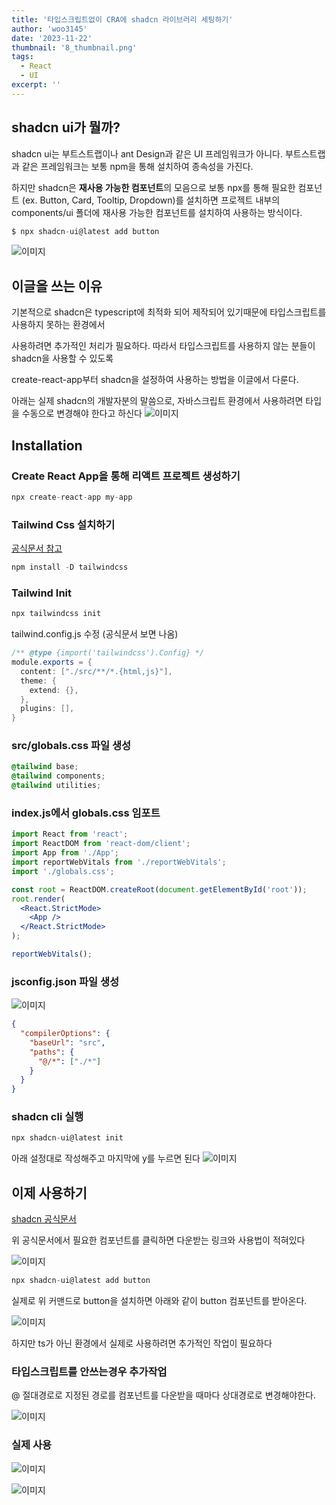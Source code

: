```yaml
---
title: '타입스크립트없이 CRA에 shadcn 라이브러리 세팅하기'
author: 'woo3145'
date: '2023-11-22'
thumbnail: '8_thumbnail.png'
tags:
  - React
  - UI
excerpt: ''
---
```


## shadcn ui가 뭘까?

shadcn ui는 부트스트랩이나 ant Design과 같은 UI 프레임워크가 아니다.
부트스트랩과 같은 프레임워크는 보통 npm을 통해 설치하여 종속성을 가진다.

하지만 shadcn은 **재사용 가능한 컴포넌트**의 모음으로 보통 npx를 통해
필요한 컴포넌트 (ex. Button, Card, Tooltip, Dropdown)를 설치하면
프로젝트 내부의 components/ui 폴더에 재사용 가능한 컴포넌트를 설치하여 사용하는 방식이다.

```cs
$ npx shadcn-ui@latest add button
```

![이미지](/images/8/1.png)

## 이글을 쓰는 이유

기본적으로 shadcn은 typescript에 최적화 되어 제작되어 있기때문에 타입스크립트를 사용하지 못하는 환경에서

사용하려면 추가적인 처리가 필요하다. 따라서 타입스크립트를 사용하지 않는 분들이 shadcn을 사용할 수 있도록

create-react-app부터 shadcn을 설정하여 사용하는 방법을 이글에서 다룬다.

아래는 실제 shadcn의 개발자분의 말씀으로, 자바스크립트 환경에서 사용하려면 타입을 수동으로 변경해야 한다고 하신다
![이미지](/images/8/2.png)

## Installation

### Create React App을 통해 리액트 프로젝트 생성하기

```cs
npx create-react-app my-app
```

### Tailwind Css 설치하기

[공식문서 참고](https://tailwindcss.com/docs/installation)

```cs
npm install -D tailwindcss
```

### Tailwind Init

```cs
npx tailwindcss init
```

tailwind.config.js 수정 (공식문서 보면 나옴)

```cs
/** @type {import('tailwindcss').Config} */
module.exports = {
  content: ["./src/**/*.{html,js}"],
  theme: {
    extend: {},
  },
  plugins: [],
}
```

### src/globals.css 파일 생성

```css
@tailwind base;
@tailwind components;
@tailwind utilities;
```

### index.js에서 globals.css 임포트

```jsx
import React from 'react';
import ReactDOM from 'react-dom/client';
import App from './App';
import reportWebVitals from './reportWebVitals';
import './globals.css';

const root = ReactDOM.createRoot(document.getElementById('root'));
root.render(
  <React.StrictMode>
    <App />
  </React.StrictMode>
);

reportWebVitals();
```

### jsconfig.json 파일 생성

![이미지](/images/8/3.png)

```json
{
  "compilerOptions": {
    "baseUrl": "src",
    "paths": {
      "@/*": ["./*"]
    }
  }
}
```

### shadcn cli 실행

```cs
npx shadcn-ui@latest init
```

아래 설정대로 작성해주고 마지막에 y를 누르면 된다
![이미지](/images/8/4.png)

## 이제 사용하기

[shadcn 공식문서](https://ui.shadcn.com/docs)

위 공식문서에서 필요한 컴포넌트를 클릭하면 다운받는 링크와 사용법이 적혀있다

![이미지](/images/8/7.png)

```cs
npx shadcn-ui@latest add button
```

실제로 위 커맨드로 button을 설치하면 아래와 같이 button 컴포넌트를 받아온다.

![이미지](/images/8/9.png)

하지만 ts가 아닌 환경에서 실제로 사용하려면 추가적인 작업이 필요하다

### 타입스크립트를 안쓰는경우 추가작업

@ 절대경로로 지정된 경로를 컴포넌트를 다운받을 때마다 상대경로로 변경해야한다.

![이미지](/images/8/10.png)

### 실제 사용

![이미지](/images/8/11.png)

![이미지](/images/8/12.png)
